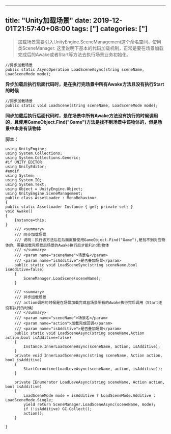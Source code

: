 ﻿
---
title: "Unity加载场景"
date: 2019-12-01T21:57:40+08:00
tags: ["]
categories: ["]
---

<!--more-->


>加载场景需要引入UnityEngine.SceneManagement这个命名空间，使用类SceneManager.
>这里说明下基本的代码加载机制，正常是要在场景加载完成后的Awake或者Start等方法去执行场景业务初始化。
```
//异步加载场景
public static AsyncOperation LoadSceneAsync(string sceneName, LoadSceneMode mode);
```
**异步加载后执行后面代码时，是在执行完场景中所有Awake方法且没有执行Start的时候**
```
//同步加载场景
public static void LoadScene(string sceneName, LoadSceneMode mode);
```
**同步加载后执行后面代码时，是在场景中所有Awake方法没有执行的时候调用的，且使用GameObject.Find("Game")方法是找不到场景中该物体的，但是场景中本身有该物体**

脚本：
```
using UnityEngine;
using System.Collections;
using System.Collections.Generic;
#if UNITY_EDITOR
using UnityEditor;
#endif
using System;
using System.IO;
using System.Text;
using Object = UnityEngine.Object;
using UnityEngine.SceneManagement;
public class AssetLoader : MonoBehaviour
{
public static AssetLoader Instance { get; private set; }
void Awake()
{
    Instance=this;
}
    /// <summary>
    /// 同步加载场景
    /// 说明：执行该方法后在后面直接使用GameObject.Find("Game"),是找不到对应物体的，需要加载完场景后场景的Awake执行后才能Find到物体
    /// </summary>
    /// <param name="sceneName">场景名</param>
    /// <param name="isAdditive">是否叠加场景</param>
    public static void LoadSceneSync(string sceneName,bool isAdditive=false)
    {
        SceneManager.LoadScene(sceneName);
    }

    /// <summary>
    /// 异步加载场景
    /// action调用的时候是在场景加载完成且场景所有的Awake执行完后调用（Start还没有执行的时候）
    /// </summary>
    /// <param name="sceneName">场景名</param>
    /// <param name="action">加载完成回调</param>
    /// <param name="isAdditive">是否叠加场景</param>
    public static void LoadSceneAsync(string sceneName,Action action,bool isAdditive=false)
    {
        Instance.InnerLoadSceneAsync(sceneName, action, isAdditive);
    }
    private void InnerLoadSceneAsync(string sceneName, Action action, bool isAdditive)
    {
        StartCoroutine(LoadLeveAsync(sceneName, action, isAdditive));
    }

    private IEnumerator LoadLeveAsync(string sceneName, Action action, bool isAdditive)
    {
        LoadSceneMode mode = isAdditive ? LoadSceneMode.Additive : LoadSceneMode.Single;
        yield return SceneManager.LoadSceneAsync(sceneName, mode);
        if (!isAdditive) GC.Collect();
        action();
    }

}
```
